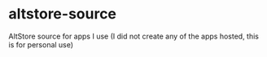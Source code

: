 # altstore-source
AltStore source for apps I use (I did not create any of the apps hosted, this is for personal use)

